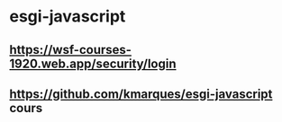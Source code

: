 # esgi-javascript
## https://wsf-courses-1920.web.app/security/login

## https://github.com/kmarques/esgi-javascript cours